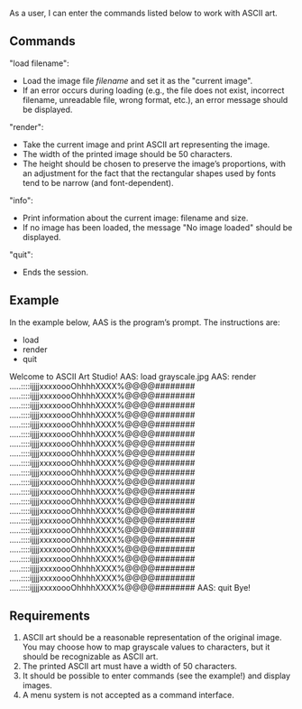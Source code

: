 As a user, I can enter the commands listed below to work with ASCII art.

## Commands

"load filename":
- Load the image file *filename* and set it as the "current image".
- If an error occurs during loading (e.g., the file does not exist, incorrect filename, unreadable file, wrong format, etc.), an error message
should be displayed.

"render":
- Take the current image and print ASCII art representing the image.
- The width of the printed image should be 50 characters.
- The height should be chosen to preserve the image’s proportions, with an adjustment for the fact that the rectangular shapes used by fonts tend to be narrow (and font-dependent).

"info":
- Print information about the current image: filename and size. 
- If no image has been loaded, the message "No image loaded" should be displayed.

"quit":
- Ends the session.

## Example

In the example below, AAS is the program’s prompt. The instructions are:
- load
- render
- quit

Welcome to ASCII Art Studio!
AAS: load grayscale.jpg
AAS: render
       .....::::ijjjjxxxxoooOhhhhXXXX%@@@@########
       .....::::ijjjjxxxxoooOhhhhXXXX%@@@@########
       .....::::ijjjjxxxxoooOhhhhXXXX%@@@@########
       .....::::ijjjjxxxxoooOhhhhXXXX%@@@@########
       .....::::ijjjjxxxxoooOhhhhXXXX%@@@@########
       .....::::ijjjjxxxxoooOhhhhXXXX%@@@@########
       .....::::ijjjjxxxxoooOhhhhXXXX%@@@@########
       .....::::ijjjjxxxxoooOhhhhXXXX%@@@@########
       .....::::ijjjjxxxxoooOhhhhXXXX%@@@@########
       .....::::ijjjjxxxxoooOhhhhXXXX%@@@@########
       .....::::ijjjjxxxxoooOhhhhXXXX%@@@@########
       .....::::ijjjjxxxxoooOhhhhXXXX%@@@@########
       .....::::ijjjjxxxxoooOhhhhXXXX%@@@@########
       .....::::ijjjjxxxxoooOhhhhXXXX%@@@@########
       .....::::ijjjjxxxxoooOhhhhXXXX%@@@@########
       .....::::ijjjjxxxxoooOhhhhXXXX%@@@@########
       .....::::ijjjjxxxxoooOhhhhXXXX%@@@@########
       .....::::ijjjjxxxxoooOhhhhXXXX%@@@@########
       .....::::ijjjjxxxxoooOhhhhXXXX%@@@@########
       .....::::ijjjjxxxxoooOhhhhXXXX%@@@@########
       .....::::ijjjjxxxxoooOhhhhXXXX%@@@@########
       .....::::ijjjjxxxxoooOhhhhXXXX%@@@@########
AAS: quit
Bye!

## Requirements

1. ASCII art should be a reasonable representation of the original image. You may choose how to map
grayscale values to characters, but it should be recognizable as ASCII art.
2. The printed ASCII art must have a width of 50 characters.
3. It should be possible to enter commands (see the example!) and display images.
4. A menu system is not accepted as a command interface.